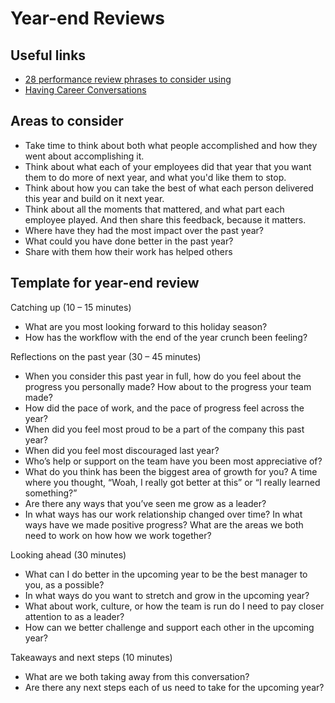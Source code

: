 # Year-end Reviews

## Useful links
- [28 performance review phrases to consider using](https://knowyourteam.com/blog/2019/10/24/28-performance-review-phrases-to-consider-using/)
- [Having Career Conversations](http://www.softwareonthebrain.com/2021/12/having-career-growth-conversations.html)

## Areas to consider

- Take time to think about both what people accomplished and how they went about accomplishing it. 
- Think about what each of your employees did that year that you want them to do more of next year, and what you'd like them to stop.
- Think about how you can take the best of what each person delivered this year and build on it next year.
- Think about all the moments that mattered, and what part each employee played. And then share this feedback, because it matters.
- Where have they had the most impact over the past year?
- What could you have done better in the past year?
- Share with them how their work has helped others


## Template for year-end review

Catching up (10 – 15 minutes)
- What are you most looking forward to this holiday season?
- How has the workflow with the end of the year crunch been feeling?

Reflections on the past year (30 – 45 minutes)
- When you consider this past year in full, how do you feel about the progress you personally made? How about to the progress your team made?
- How did the pace of work, and the pace of progress feel across the year?
- When did you feel most proud to be a part of the company this past year?
- When did you feel most discouraged last year?
- Who’s help or support on the team have you been most appreciative of?
- What do you think has been the biggest area of growth for you? A time where you thought, “Woah, I really got better at this” or “I really learned something?”
- Are there any ways that you’ve seen me grow as a leader?
- In what ways has our work relationship changed over time? In what ways have we made positive progress? What are the areas we both need to work on how how we work together?

Looking ahead (30 minutes)
- What can I do better in the upcoming year to be the best manager to you, as a possible?
- In what ways do you want to stretch and grow in the upcoming year?
- What about work, culture, or how the team is run do I need to pay closer attention to as a leader?
- How can we better challenge and support each other in the upcoming year?

Takeaways and next steps (10 minutes)
- What are we both taking away from this conversation?
- Are there any next steps each of us need to take for the upcoming year?
